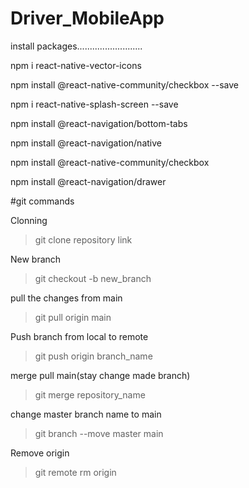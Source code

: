 # Driver_MobileApp

install packages..........................

npm i react-native-vector-icons

npm install @react-native-community/checkbox --save

npm i react-native-splash-screen --save

npm install @react-navigation/bottom-tabs

npm install @react-navigation/native

npm install @react-native-community/checkbox

npm install @react-navigation/drawer 

#git commands

Clonning
> git clone repository link

New branch
>git checkout -b new_branch

pull the changes from main
>git pull origin main



Push branch from local to remote
>git push origin branch_name

merge pull main(stay change made branch)
>git merge repository_name

change master branch name to main
>git branch --move master main

Remove origin
>git remote rm origin

